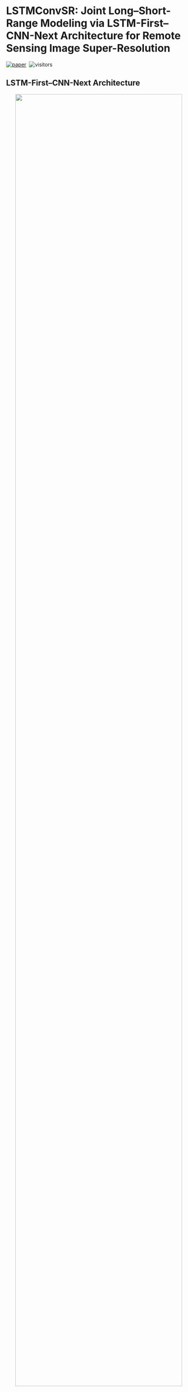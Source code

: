 # LSTMConvSR: Joint Long–Short-Range Modeling via LSTM-First–CNN-Next Architecture for Remote Sensing Image Super-Resolution

<div align="left">

[![paper](https://img.shields.io/badge/Remote%20Sens.%202025,%2017(15),%202745-3A7138)](https://doi.org/10.3390/rs17152745)&nbsp;
![visitors](https://visitor-badge.laobi.icu/badge?page_id=Doswin/LSTMConvSR)

</div>


## LSTM-First–CNN-Next Architecture

<p align="center">
    <img src="https://github.com/Doswin/LSTMConvSR/blob/main/LSTM-First%E2%80%93CNN-Next.svg" width=95%>
<p>

## Training and Testing

Please use [BasicSR](https://github.com/XPixelGroup/BasicSR), it is an open-source image super-resolution toolbox based on PyTorch.
If you encounter any issues during use, please refer to [MambaIRv2](https://github.com/csguoh/MambaIR) — it is an excellent work and may provide helpful guidance.

## Citation 

If you find this work useful, please consider citing:

```bibtex
@Article{LSTMConvSR,
AUTHOR = {Zhu, Qiwei and Zhang, Guojing and Wang, Xiaoying and Huang, Jianqiang},
TITLE = {LSTMConvSR: Joint Long–Short-Range Modeling via LSTM-First–CNN-Next Architecture for Remote Sensing Image Super-Resolution},
JOURNAL = {Remote Sensing},
VOLUME = {17},
YEAR = {2025},
NUMBER = {15},
ARTICLE-NUMBER = {2745},
URL = {https://www.mdpi.com/2072-4292/17/15/2745},
ISSN = {2072-4292},
ABSTRACT = {The inability of existing super-resolution methods to jointly model short-range and long-range spatial dependencies in remote sensing imagery limits reconstruction efficacy. To address this, we propose LSTMConvSR, a novel framework inspired by top-down neural attention mechanisms. Our approach pioneers an LSTM-first–CNN-next architecture. First, an LSTM-based global modeling stage efficiently captures long-range dependencies via downsampling and spatial attention, achieving 80.3% lower FLOPs and 11× faster speed. Second, a CNN-based local refinement stage, guided by the LSTM’s attention maps, enhances details in critical regions. Third, a top-down fusion stage dynamically integrates global context and local features to generate the output. Extensive experiments on Potsdam, UAVid, and RSSCN7 benchmarks demonstrate state-of-the-art performance, achieving 33.94 dB PSNR on Potsdam with 2.4× faster inference than MambaIRv2.},
DOI = {10.3390/rs17152745}
}
```

## Reference

Some of the codes in this repo are borrowed from:  
- [BasicSR](https://github.com/XPixelGroup/BasicSR)  
- [vision-lstm](https://github.com/NX-AI/vision-lstm) 

Thanks to their great work.
